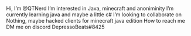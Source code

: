 Hi, I’m @QTNerd
 I’m interested in Java, minecraft and anoniminity 
I’m currently learning java and maybe a little c#
I’m looking to collaborate on Nothing, maybe hacked clients for minecraft java edition
How to reach me DM me on discord DepressoBeats#8425
